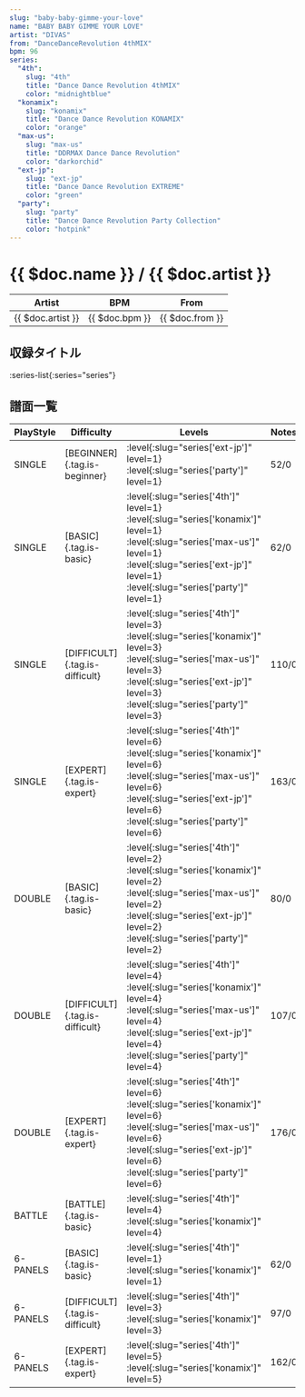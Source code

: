 ```yaml
---
slug: "baby-baby-gimme-your-love"
name: "BABY BABY GIMME YOUR LOVE"
artist: "DIVAS"
from: "DanceDanceRevolution 4thMIX"
bpm: 96
series:
  "4th":
    slug: "4th"
    title: "Dance Dance Revolution 4thMIX"
    color: "midnightblue"
  "konamix":
    slug: "konamix"
    title: "Dance Dance Revolution KONAMIX"
    color: "orange"
  "max-us":
    slug: "max-us"
    title: "DDRMAX Dance Dance Revolution"
    color: "darkorchid"
  "ext-jp":
    slug: "ext-jp"
    title: "Dance Dance Revolution EXTREME"
    color: "green"
  "party":
    slug: "party"
    title: "Dance Dance Revolution Party Collection"
    color: "hotpink"
---
```


# {{ $doc.name }} / {{ $doc.artist }}

|Artist|BPM|From|
|------|---|----|
|{{ $doc.artist }}|{{ $doc.bpm }}|{{ $doc.from }}|

## 収録タイトル

:series-list{:series="series"}

## 譜面一覧

|PlayStyle|Difficulty|Levels|Notes|Movie|
|---------|----------|------|-----|-----|
|SINGLE|[BEGINNER]{.tag.is-beginner}|:level{:slug="series['ext-jp']" level=1} :level{:slug="series['party']" level=1}|52/0||
|SINGLE|[BASIC]{.tag.is-basic}|:level{:slug="series['4th']" level=1} :level{:slug="series['konamix']" level=1} :level{:slug="series['max-us']" level=1} :level{:slug="series['ext-jp']" level=1} :level{:slug="series['party']" level=1}|62/0||
|SINGLE|[DIFFICULT]{.tag.is-difficult}|:level{:slug="series['4th']" level=3} :level{:slug="series['konamix']" level=3} :level{:slug="series['max-us']" level=3} :level{:slug="series['ext-jp']" level=3} :level{:slug="series['party']" level=3}|110/0||
|SINGLE|[EXPERT]{.tag.is-expert}|:level{:slug="series['4th']" level=6} :level{:slug="series['konamix']" level=6} :level{:slug="series['max-us']" level=6} :level{:slug="series['ext-jp']" level=6} :level{:slug="series['party']" level=6}|163/0||
|DOUBLE|[BASIC]{.tag.is-basic}|:level{:slug="series['4th']" level=2} :level{:slug="series['konamix']" level=2} :level{:slug="series['max-us']" level=2} :level{:slug="series['ext-jp']" level=2} :level{:slug="series['party']" level=2}|80/0||
|DOUBLE|[DIFFICULT]{.tag.is-difficult}|:level{:slug="series['4th']" level=4} :level{:slug="series['konamix']" level=4} :level{:slug="series['max-us']" level=4} :level{:slug="series['ext-jp']" level=4} :level{:slug="series['party']" level=4}|107/0||
|DOUBLE|[EXPERT]{.tag.is-expert}|:level{:slug="series['4th']" level=6} :level{:slug="series['konamix']" level=6} :level{:slug="series['max-us']" level=6} :level{:slug="series['ext-jp']" level=6} :level{:slug="series['party']" level=6}|176/0||
|BATTLE|[BATTLE]{.tag.is-basic}|:level{:slug="series['4th']" level=4} :level{:slug="series['konamix']" level=4}|||
|6-PANELS|[BASIC]{.tag.is-basic}|:level{:slug="series['4th']" level=1} :level{:slug="series['konamix']" level=1}|62/0||
|6-PANELS|[DIFFICULT]{.tag.is-difficult}|:level{:slug="series['4th']" level=3} :level{:slug="series['konamix']" level=3}|97/0||
|6-PANELS|[EXPERT]{.tag.is-expert}|:level{:slug="series['4th']" level=5} :level{:slug="series['konamix']" level=5}|162/0||
